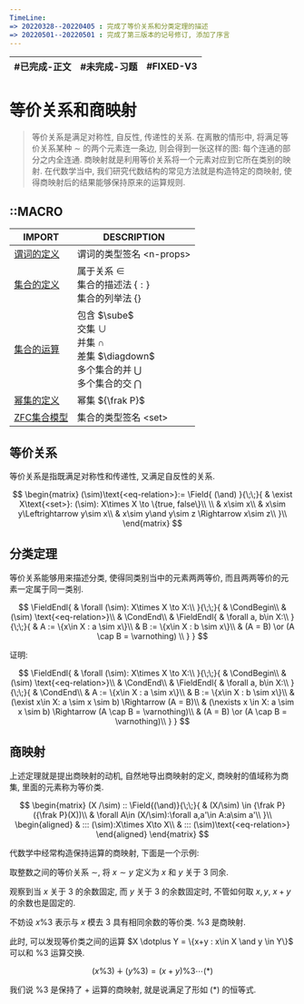```yaml
---
TimeLine: 
=> 20220328--20220405 : 完成了等价关系和分类定理的描述
=> 20220501--20220501 : 完成了第三版本的记号修订, 添加了序言
---
```


| #已完成-正文 | #未完成-习题 | #FIXED-V3 | 
| ------------ | ------------ | ------- |

# 等价关系和商映射

> 等价关系是满足对称性, 自反性, 传递性的关系. 
> 在离散的情形中, 将满足等价关系某种 $\sim$ 的两个元素连一条边, 则会得到一张这样的图: 每个连通的部分之内全连通. 
> 商映射就是利用等价关系将一个元素对应到它所在类别的映射. 
> 在代数学当中, 我们研究代数结构的常见方法就是构造特定的商映射, 使得商映射后的结果能够保持原来的运算规则. 

## ::MACRO

| IMPORT                                   | DESCRIPTION                       |
| ---------------------------------------- | --------------------------------- |
| [谓词的定义](逻辑-量词和谓词#谓词的定义) | 谓词的类型签名 $\text{<n-props>}$ |
| [集合的定义](模型-ZFC公理系统#集合%20属于谓词)           | 属于关系 $\in$ <br /> 集合的描述法 $\{:\}$ <br /> 集合的列举法 $\{\}$                                                                  |
| [集合的运算](模型-ZFC公理系统#集合的运算)           | 包含 $\sube$ <br /> 交集 $\cup$ <br /> 并集 $\cap$ <br /> 差集 $\diagdown$ <br /> 多个集合的并 $\bigcup$ <br /> 多个集合的交 $\bigcap$ |
| [幂集的定义](模型-ZFC公理系统#幂集的定义)           | 幂集 ${\frak P}$                                                                                                                       |
| [ZFC集合模型](模型-ZFC公理系统#ZFC集合模型)         | 集合的类型签名 $\text{<set>}$                                                                                                          |


## 等价关系

等价关系是指既满足对称性和传递性, 又满足自反性的关系. 

$$
\begin{matrix}
(\sim)\text{<eq-relation>}:=
\Field{
    (\and)
}{\;\;}{
    & \exist X\text{<set>}: (\sim): X\times X \to \{true, false\}\\
    \\
    & x\sim x\\
    & x\sim y\Leftrightarrow y\sim x\\
    & x\sim y\and y\sim z \Rightarrow x\sim z\\
}\\
\end{matrix}
$$

## 分类定理

等价关系能够用来描述分类, 使得同类别当中的元素两两等价, 而且两两等价的元素一定属于同一类别. 

$$
\FieldEndl{
    & \forall (\sim): X\times X \to X:\\
}{\;\;}{
    & \CondBegin\\
    & (\sim) \text{<eq-relation>}\\
    & \CondEnd\\
    & \FieldEndl{
        & \forall a, b\in X:\\
    }{\;\;}{
        & A := \{x\in X : a \sim x\}\\
        & B := \{x\in X : b \sim x\}\\
        & (A = B) \or (A \cap B = \varnothing) \\
    }
}
$$

证明: 

$$
\FieldEndl{
    & \forall (\sim): X\times X \to X:\\
}{\;\;}{
    & \CondBegin\\
    & (\sim) \text{<eq-relation>}\\
    & \CondEnd\\
    & \FieldEndl{
        & \forall a, b\in X:\\
    }{\;\;}{
        & \CondEnd\\
        & A := \{x\in X : a \sim x\}\\
        & B := \{x\in X : b \sim x\}\\
        & (\exist x\in X: a \sim x \sim b) \Rightarrow (A = B)\\
        & (\nexists x \in X: a \sim x \sim b) \Rightarrow (A \cap B = \varnothing)\\
        & (A = B) \or (A \cap B = \varnothing)\\
    }
}
$$


## 商映射

上述定理就是提出商映射的动机, 自然地导出商映射的定义, 商映射的值域称为商集, 里面的元素称为等价类. 

$$
\begin{matrix}
(X /\sim) :: 
\Field{(\and)}{\;\;}{
    & (X/\sim) \in {\frak P}({\frak P}(X))\\
    & \forall A\in (X/\sim):\forall a,a'\in A:a\sim a'\\
}\\
\begin{aligned}
    & ::: (\sim):X\times X\to X\\
    & ::: (\sim)\text{<eq-relation>}
\end{aligned}
\end{matrix}
$$

代数学中经常构造保持运算的商映射, 下面是一个示例: 

取整数之间的等价关系 $\sim$, 将 $x \sim y$ 定义为 $x$ 和 $y$ 关于 $3$ 同余. 

观察到当 $x$ 关于 $3$ 的余数固定, 而 $y$ 关于 $3$ 的余数固定时, 不管如何取 $x, y$, $x + y$ 的余数也是固定的. 

不妨设 $x\% 3$ 表示与 $x$ 模去 $3$ 具有相同余数的等价类. $\%3$ 是商映射. 

此时, 可以发现等价类之间的运算 $X \dotplus Y = \{x+y : x\in X \and y \in Y\}$ 可以和 $\%3$ 运算交换. 

$$
(x\% 3) \dotplus (y\% 3) = (x + y)\% 3 \cdots (*)
$$

我们说 $\% 3$ 是保持了 $+$ 运算的商映射, 就是说满足了形如 $(*)$ 的恒等式. 

